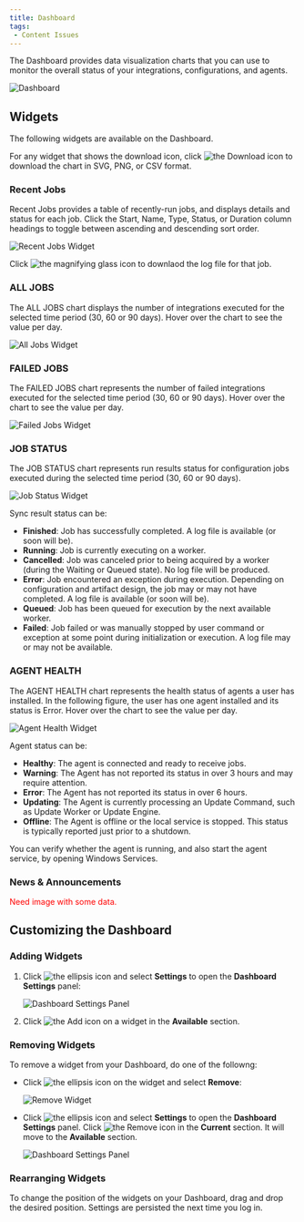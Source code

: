 ```yaml
---
title: Dashboard
tags:
 - Content Issues
---
```


The Dashboard provides data visualization charts that you can use to monitor the overall status of your integrations, configurations, and agents. 

![Dashboard](/img/Dashboard.png)

## Widgets

The following widgets are available on the Dashboard.

For any widget that shows the download icon, click <img src="/img/icons/download-button.png" className="icon" alt="the Download icon"/> to download the chart in SVG, PNG, or CSV format.

### Recent Jobs

Recent Jobs provides a table of recently-run jobs, and displays details and status for each job. Click the Start, Name, Type, Status, or Duration column headings to toggle between ascending and descending sort order.

   ![Recent Jobs Widget](/img/Recent-Jobs-Widget.png)

Click <img src="/img/icons/log-file.png" className="icon" alt="the magnifying glass icon"/> to downlaod the log file for that job.

### ALL JOBS

The ALL JOBS chart displays the number of integrations executed for the selected time period (30, 60 or 90 days). Hover over the chart to see the value per day.

   ![All Jobs Widget](/img/All-Jobs-Widget.png)

### FAILED JOBS

The FAILED JOBS chart represents the number of failed integrations executed for the selected time period (30, 60 or 90 days). Hover over the chart to see the value per day.

   ![Failed Jobs Widget](/img/Failed-Jobs-Widget.png)

### JOB STATUS

The JOB STATUS chart represents run results status for configuration jobs executed during the selected time period (30, 60 or 90 days).

   ![Job Status Widget](/img/Job-Status-Widget.png)

Sync result status can be:

* **Finished**: Job has successfully completed. A log file is available (or soon will be).
* **Running**: Job is currently executing on a worker.
* **Cancelled**: Job was canceled prior to being acquired by a worker (during the Waiting or Queued state). No log file will be produced.
* **Error**: Job encountered an exception during execution. Depending on configuration and artifact design, the job may or may not have completed. A log file is available (or soon will be).
* **Queued**: Job has been queued for execution by the next available worker.
* **Failed**: Job failed or was manually stopped by user command or exception at some point during initialization or execution. A log file may or may not be available.

### AGENT HEALTH

The AGENT HEALTH chart represents the health status of agents a user has installed. In the following figure, the user has one agent installed and its status is Error. Hover over the chart to see the value per day. 

   ![Agent Health Widget](/img/Agent-Health-Widget.png)

Agent status can be:

* **Healthy**: The agent is connected and ready to receive jobs.
* **Warning**: The Agent has not reported its status in over 3 hours and may require attention.
* **Error**: The Agent has not reported its status in over 6 hours.
* **Updating**: The Agent is currently processing an Update Command, such as Update Worker or Update Engine.
* **Offline**: The Agent is offline or the local service is stopped. This status is typically reported just prior to a shutdown.

You can verify whether the agent is running, and also start the agent service, by opening Windows Services.

### News & Announcements

<font color="red">
Need image with some data.
</font>

## Customizing the Dashboard

### Adding Widgets

1. Click <img src="/img/icons/ellipsis.png" className="icon" alt="the ellipsis icon"/> and select **Settings** to open the **Dashboard Settings** panel:
   
   ![Dashboard Settings Panel](/img/Dashboard-Settings-Panel.png)

2. Click <img src="/img/icons/add-plus.png" className="icon" alt="the Add icon"/> on a widget in the **Available** section.

### Removing Widgets

To remove a widget from your Dashboard, do one of the followng:

* Click <img src="/img/icons/ellipsis.png" className="icon" alt="the ellipsis icon"/> on the widget and select **Remove**:

   ![Remove Widget](/img/Remove-Widget.png)

* Click <img src="/img/icons/ellipsis.png" className="icon" alt="the ellipsis icon"/> and select <b>Settings</b> to open the <b>Dashboard Settings</b> panel. Click <img src="/img/icons/remove.png" className="icon" alt="the Remove icon"/> in the **Current** section. It will move to the **Available** section.
   
   ![Dashboard Settings Panel](/img/Dashboard-Settings-Panel.png)

### Rearranging Widgets

To change the position of the widgets on your Dashboard, drag and drop the desired position. Settings are persisted the next time you log in.

